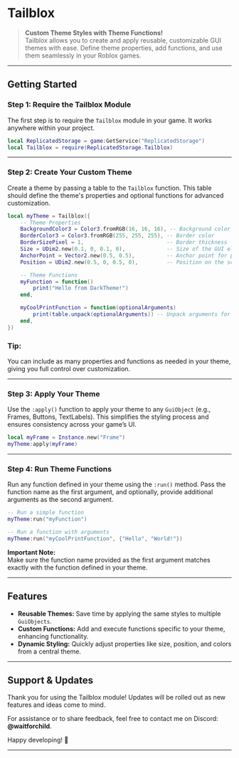 # **Tailblox**

> **Custom Theme Styles with Theme Functions!**  
Tailblox allows you to create and apply reusable, customizable GUI themes with ease. Define theme properties, add functions, and use them seamlessly in your Roblox games.

---

## **Getting Started**  

### **Step 1: Require the Tailblox Module**  
The first step is to require the `Tailblox` module in your game. It works anywhere within your project.  

```lua
local ReplicatedStorage = game:GetService("ReplicatedStorage")
local Tailblox = require(ReplicatedStorage.Tailblox)
```

---

### **Step 2: Create Your Custom Theme**  
Create a theme by passing a table to the `Tailblox` function. This table should define the theme's properties and optional functions for advanced customization.  

```lua
local myTheme = Tailblox({
    -- Theme Properties
    BackgroundColor3 = Color3.fromRGB(16, 16, 16), -- Background color
    BorderColor3 = Color3.fromRGB(255, 255, 255), -- Border color
    BorderSizePixel = 1,                          -- Border thickness
    Size = UDim2.new(0.1, 0, 0.1, 0),             -- Size of the GUI element
    AnchorPoint = Vector2.new(0.5, 0.5),          -- Anchor point for positioning
    Position = UDim2.new(0.5, 0, 0.5, 0),         -- Position on the screen

    -- Theme Functions
    myFunction = function()
        print("Hello from DarkTheme!")
    end,

    myCoolPrintFunction = function(optionalArguments)
        print(table.unpack(optionalArguments)) -- Unpack arguments for output
    end,
})
```

### **Tip:**  
You can include as many properties and functions as needed in your theme, giving you full control over customization.

---

### **Step 3: Apply Your Theme**  
Use the `:apply()` function to apply your theme to any `GuiObject` (e.g., Frames, Buttons, TextLabels). This simplifies the styling process and ensures consistency across your game’s UI.  

```lua
local myFrame = Instance.new("Frame")
myTheme:apply(myFrame)
```

---

### **Step 4: Run Theme Functions**  
Run any function defined in your theme using the `:run()` method. Pass the function name as the first argument, and optionally, provide additional arguments as the second argument.

```lua
-- Run a simple function
myTheme:run("myFunction")

-- Run a function with arguments
myTheme:run("myCoolPrintFunction", {"Hello", "World!"})
```

**Important Note:**  
Make sure the function name provided as the first argument matches exactly with the function defined in your theme.

---

## **Features**  

- **Reusable Themes:** Save time by applying the same styles to multiple `GuiObjects`.
- **Custom Functions:** Add and execute functions specific to your theme, enhancing functionality.
- **Dynamic Styling:** Quickly adjust properties like size, position, and colors from a central theme.

---

## **Support & Updates**  

Thank you for using the Tailblox module! Updates will be rolled out as new features and ideas come to mind.  

For assistance or to share feedback, feel free to contact me on Discord: **@waitforchild**.  

Happy developing! 🚀  

---
